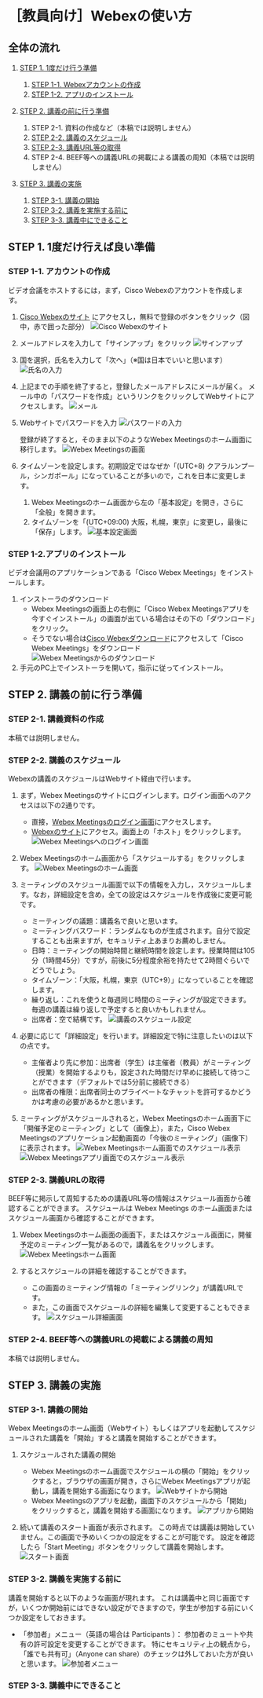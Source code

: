# ［教員向け］Webexの使い方

## 全体の流れ

1. [STEP 1. 1度だけ行う準備](#prepare_once)
    1. [STEP 1-1. Webexアカウントの作成](#make_new_account)
    1. [STEP 1-2. アプリのインストール](#app_install)

1. [STEP 2. 講義の前に行う準備](#prepare_class)
    1. STEP 2-1. 資料の作成など（本稿では説明しません）
    1. [STEP 2-2. 講義のスケジュール](#schedule_class)
    1. [STEP 2-3. 講義URL等の取得](#obtain_class_url)
    1. STEP 2-4. BEEF等への講義URLの掲載による講義の周知（本稿では説明しません）

1. [STEP 3. 講義の実施](#do_class)
    1. [STEP 3-1. 講義の開始](#start_class)
    1. [STEP 3-2. 講義を実施する前に](#before_starting_class)
    1. [STEP 3-3. 講義中にできること](#during_class)

<h2 id="prepare_once">STEP 1. 1度だけ行えば良い準備</h2>

<h3 id="make_new_account">STEP 1-1. アカウントの作成</h3>

ビデオ会議をホストするには，まず，Cisco Webexのアカウントを作成します。

1. [Cisco Webexのサイト](https://www.webex.com/ja/) にアクセスし，無料で登録のボタンをクリック（図中，赤で囲った部分）
   ![Cisco Webexのサイト](imgs/webex_account_1.png)

1. メールアドレスを入力して「サインアップ」をクリック
   ![サインアップ](imgs/webex_account_2.png)

1. 国を選択，氏名を入力して「次へ」（※国は日本でいいと思います）
   ![氏名の入力](imgs/webex_account_3.png)

1. 上記までの手順を終了すると，登録したメールアドレスにメールが届く。
   メール中の「パスワードを作成」というリンクをクリックしてWebサイトにアクセスします。
    ![メール](imgs/webex_account_4.png)

1. Webサイトでパスワードを入力
   ![パスワードの入力](imgs/webex_account_5.png)

   登録が終了すると，そのまま以下のようなWebex Meetingsのホーム画面に移行します。
   ![Webex Meetingsの画面](imgs/webex_meetings_dashboard.png)

1. タイムゾーンを設定します。初期設定ではなぜか「(UTC+8) クアラルンプール，シンガポール」になっていることが多いので，これを日本に変更します。
    1. Webex Meetingsのホーム画面から左の「基本設定」を開き，さらに「全般」を開きます。
    1. タイムゾーンを「(UTC+09:00) 大阪，札幌，東京」に変更し，最後に「保存」します。
       ![基本設定画面](imgs/webex_timezone_setting.png)

<h3 id="app_install">STEP 1-2.アプリのインストール</h3>

ビデオ会議用のアプリケーションである「Cisco Webex Meetings」をインストールします。

1. インストーラのダウンロード
    - Webex Meetingsの画面上の右側に「Cisco Webex Meetingsアプリを今すぐインストール」の画面が出ている場合はその下の「ダウンロード」をクリック。
    - そうでない場合は[Cisco Webexダウンロード](https://www.webex.com/ja/downloads.html)にアクセスして「Cisco Webex Meetings」をダウンロード
    ![Webex Meetingsからのダウンロード](imgs/webex_meeting_dl_1.png)
1. 手元のPC上でインストーラを開いて，指示に従ってインストール。


<h2 id="prepare_class">STEP 2. 講義の前に行う準備</h2>

### STEP 2-1. 講義資料の作成

本稿では説明しません。

<h3 id="schedule_class">STEP 2-2. 講義のスケジュール</h3>

Webexの講義のスケジュールはWebサイト経由で行います。

1. まず，Webex Meetingsのサイトにログインします。ログイン画面へのアクセスは以下の2通りです。
    - 直接，[Webex Meetingsのログイン画面](https://www.webex.co.jp/go/jp_host-meeting)にアクセスします。
    - [Webexのサイト](https://www.webex.com)にアクセス。画面上の「ホスト」をクリックします。
    ![Webex Meetingsへのログイン画面](imgs/webex_signin.png)

1. Webex Meetingsのホーム画面から「スケジュールする」をクリックします。
   ![Webex Meetingsのホーム画面](imgs/webex_class_schedule_1.png)

1. ミーティングのスケジュール画面で以下の情報を入力し，スケジュールします。なお，詳細設定を含め，全ての設定はスケジュールを作成後に変更可能です。
    - ミーティングの議題：講義名で良いと思います。
    - ミーティングバスワード：ランダムなものが生成されます。自分で設定することも出来ますが，セキュリティ上あまりお薦めしません。
    - 日時：ミーティングの開始時間と継続時間を設定します。授業時間は105分（1時間45分）ですが，前後に5分程度余裕を持たせて2時間ぐらいでどうでしょう。
    - タイムゾーン：「大阪，札幌，東京（UTC+9）」になっていることを確認します。
    - 繰り返し：これを使うと毎週同じ時間のミーティングが設定できます。毎週の講義は繰り返しで予定すると良いかもしれません。
    - 出席者：空で結構です。
    ![講義のスケジュール設定](imgs/webex_class_schedule_2.png)

1. 必要に応じて「詳細設定」を行います。詳細設定で特に注意したいのは以下の点です。
    - 主催者より先に参加：出席者（学生）は主催者（教員）がミーティング（授業）を開始するよりも，設定された時間だけ早めに接続して待つことができます（デフォルトでは5分前に接続できる）
    - 出席者の権限：出席者同士のプライベートなチャットを許可するかどうかは考慮の必要があるかと思います。

1. ミーティングがスケジュールされると，Webex Meetingsのホーム画面下に「開催予定のミーティング」として（画像上），また，Cisco Webex Meetingsのアプリケーション起動画面の「今後のミーティング」（画像下）に表示されます。
   ![Webex Meetingsホーム画面でのスケジュール表示](imgs/webex_schedule_view_web.png)
   ![Webex Meetingsアプリ画面でのスケジュール表示](imgs/webex_schedule_view_app.png)

<h3 id="obtain_class_url">STEP 2-3. 講義URLの取得</h3>

BEEF等に掲示して周知するための講義URL等の情報はスケジュール画面から確認することができます。
スケジュールは Webex Meetings のホーム画面またはスケジュール画面から確認することができます。

1. Webex Meetingsのホーム画面の画面下，またはスケジュール画面に，開催予定のミーティング一覧があるので，講義名をクリックします。
   ![Webex Meetingsホーム画面](imgs/webex_get_schedule_url_1.png)

1. するとスケジュールの詳細を確認することができます。
    - この画面のミーティング情報の「ミーティングリンク」が講義URLです。
    - また，この画面でスケジュールの詳細を編集して変更することもできます。
    ![スケジュール詳細画面](imgs/webex_get_schedule_url_2.png)

### STEP 2-4. BEEF等への講義URLの掲載による講義の周知

本稿では説明しません。

<h2 id="do_class">STEP 3. 講義の実施</h2>

<h3 id="start_class">STEP 3-1. 講義の開始</h3>

Webex Meetingsのホーム画面（Webサイト）もしくはアプリを起動してスケジュールされた講義を「開始」すると講義を開始することができます。
1. スケジュールされた講義の開始
   - Webex Meetingsのホーム画面でスケジュールの横の「開始」をクリックすると，ブラウザの画面が開き，さらにWebex Meetingsアプリが起動し，講義を開始する画面になります。
    ![Webサイトから開始](imgs/webex_start_class_1.png)
    - Webex Meetingsのアプリを起動，画面下のスケジュールから「開始」をクリックすると，講義を開始する画面になります。
    ![アプリから開始](imgs/webex_start_class_2.png)

1. 続いて講義のスタート画面が表示されます。
   この時点では講義は開始していません。この画面で予めいくつかの設定をすることが可能です。
   設定を確認したら「Start Meeting」ボタンをクリックして講義を開始します。
    ![スタート画面](imgs/webex_start_class_3.png)

<h3 id="before_starting_class">STEP 3-2. 講義を実施する前に</h3>

講義を開始すると以下のような画面が現れます。
これは講義中と同じ画面ですが，いくつか開始前にはできない設定ができますので，学生が参加する前にいくつか設定をしておきます。

- 「参加者」メニュー（英語の場合は Participants ）：
  参加者のミュートや共有の許可設定を変更することができます。
  特にセキュリティ上の観点から，「誰でも共有可」（Anyone can share）のチェックは外しておいた方が良いと思います。
  ![参加者メニュー](imgs/webex_menu_participants.png)


<h3 id="during_class">STEP 3-3. 講義中にできること</h3>


